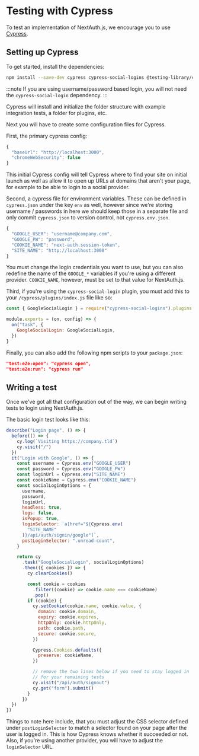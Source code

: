# Testing with Cypress

To test an implementation of NextAuth.js, we encourage you to use [Cypress](https://cypress.io).

## Setting up Cypress

To get started, install the dependencies:

```bash npm2yarn2pnpm
npm install --save-dev cypress cypress-social-logins @testing-library/cypress
```

:::note
If you are using username/password based login, you will not need the `cypress-social-login` dependency.
:::

Cypress will install and initialize the folder structure with example integration tests, a folder for plugins, etc.

Next you will have to create some configuration files for Cypress.

First, the primary cypress config:

```js title="cypress.json"
{
  "baseUrl": "http://localhost:3000",
  "chromeWebSecurity": false
}
```

This initial Cypress config will tell Cypress where to find your site on initial launch as well as allow it to open up URLs at domains that aren't your page, for example to be able to login to a social provider.

Second, a cypress file for environment variables. These can be defined in `cypress.json` under the key `env` as well, however since we're storing username / passwords in here we should keep those in a separate file and only commit `cypress.json` to version control, not `cypress.env.json`.

```js title="cypress.env.json"
{
  "GOOGLE_USER": "username@company.com",
  "GOOGLE_PW": "password",
  "COOKIE_NAME": "next-auth.session-token",
  "SITE_NAME": "http://localhost:3000"
}
```

You must change the login credentials you want to use, but you can also redefine the name of the `GOOGLE_*` variables if you're using a different provider. `COOKIE_NAME`, however, must be set to that value for NextAuth.js.

Third, if you're using the `cypress-social-login` plugin, you must add this to your `/cypress/plugins/index.js` file like so:

```js title="cypress/plugins/index.js"
const { GoogleSocialLogin } = require("cypress-social-logins").plugins

module.exports = (on, config) => {
  on("task", {
    GoogleSocialLogin: GoogleSocialLogin,
  })
}
```

Finally, you can also add the following npm scripts to your `package.json`:

```json
"test:e2e:open": "cypress open",
"test:e2e:run": "cypress run"
```

## Writing a test

Once we've got all that configuration out of the way, we can begin writing tests to login using NextAuth.js.

The basic login test looks like this:

```js title="cypress/integration/login.js"
describe("Login page", () => {
  before(() => {
    cy.log(`Visiting https://company.tld`)
    cy.visit("/")
  })
  it("Login with Google", () => {
    const username = Cypress.env("GOOGLE_USER")
    const password = Cypress.env("GOOGLE_PW")
    const loginUrl = Cypress.env("SITE_NAME")
    const cookieName = Cypress.env("COOKIE_NAME")
    const socialLoginOptions = {
      username,
      password,
      loginUrl,
      headless: true,
      logs: false,
      isPopup: true,
      loginSelector: `a[href="${Cypress.env(
        "SITE_NAME"
      )}/api/auth/signin/google"]`,
      postLoginSelector: ".unread-count",
    }

    return cy
      .task("GoogleSocialLogin", socialLoginOptions)
      .then(({ cookies }) => {
        cy.clearCookies()

        const cookie = cookies
          .filter((cookie) => cookie.name === cookieName)
          .pop()
        if (cookie) {
          cy.setCookie(cookie.name, cookie.value, {
            domain: cookie.domain,
            expiry: cookie.expires,
            httpOnly: cookie.httpOnly,
            path: cookie.path,
            secure: cookie.secure,
          })

          Cypress.Cookies.defaults({
            preserve: cookieName,
          })

          // remove the two lines below if you need to stay logged in
          // for your remaining tests
          cy.visit("/api/auth/signout")
          cy.get("form").submit()
        }
      })
  })
})
```

Things to note here include, that you must adjust the CSS selector defined under `postLoginSelector` to match a selector found on your page after the user is logged in. This is how Cypress knows whether it succeeded or not. Also, if you're using another provider, you will have to adjust the `loginSelector` URL.
